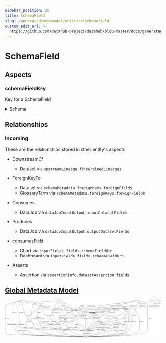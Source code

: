 ```yaml
---
sidebar_position: 26
title: SchemaField
slug: /generated/metamodel/entities/schemafield
custom_edit_url: >-
  https://github.com/datahub-project/datahub/blob/master/docs/generated/metamodel/entities/schemaField.md
---
```


# SchemaField

## Aspects

### schemaFieldKey

Key for a SchemaField

<details>
<summary>Schema</summary>

```javascript
{
  "type": "record",
  "Aspect": {
    "name": "schemaFieldKey"
  },
  "name": "SchemaFieldKey",
  "namespace": "com.linkedin.metadata.key",
  "fields": [
    {
      "Searchable": {
        "fieldType": "URN"
      },
      "java": {
        "class": "com.linkedin.common.urn.Urn"
      },
      "type": "string",
      "name": "parent",
      "doc": "Parent associated with the schema field"
    },
    {
      "Searchable": {
        "fieldType": "KEYWORD"
      },
      "type": "string",
      "name": "fieldPath",
      "doc": "fieldPath identifying the schema field"
    }
  ],
  "doc": "Key for a SchemaField"
}
```

</details>

## Relationships

### Incoming

These are the relationships stored in other entity's aspects

- DownstreamOf

  - Dataset via `upstreamLineage.fineGrainedLineages`

- ForeignKeyTo

  - Dataset via `schemaMetadata.foreignKeys.foreignFields`
  - GlossaryTerm via `schemaMetadata.foreignKeys.foreignFields`

- Consumes

  - DataJob via `dataJobInputOutput.inputDatasetFields`

- Produces

  - DataJob via `dataJobInputOutput.outputDatasetFields`

- consumesField

  - Chart via `inputFields.fields.schemaFieldUrn`
  - Dashboard via `inputFields.fields.schemaFieldUrn`

- Asserts

  - Assertion via `assertionInfo.datasetAssertion.fields`

## [Global Metadata Model](https://raw.githubusercontent.com/acryldata/static-assets-test/master/imgs/datahub-metadata-model.png)

![Global Graph](https://raw.githubusercontent.com/acryldata/static-assets-test/master/imgs/datahub-metadata-model.png)
